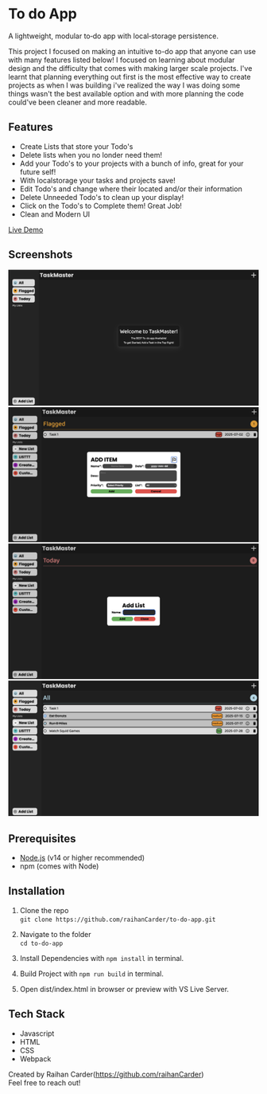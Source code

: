 # To do App

A lightweight, modular to‑do app with local‑storage persistence.

This project I focused on making an intuitive to-do app that anyone can use with many features listed below! I focused on learning about modular design and the difficulty that comes with making larger scale projects. I've learnt that planning everything out first is the most effective way to create projects as when I was building i've realized the way I was doing some things wasn't the best available option and with more planning the code could've been cleaner and more readable.

## Features

- Create Lists that store your Todo's
- Delete lists when you no londer need them!
- Add your Todo's to your projects with a bunch of info, great for your future self!
- With localstorage your tasks and projects save!
- Edit Todo's and change where their located and/or their information
- Delete Unneeded Todo's to clean up your display!
- Click on the Todo's to Complete them! Great Job!
- Clean and Modern UI

[Live Demo](https://raihancarder.github.io/to-do-app/)

## Screenshots

![Initialized Screen](./src/images/screenshot1.png)
![Menu Page Screenshot](./src/images/screenshot2.png)
![About Page Screenshot](./src/images/screenshot3.png)
![Some tasks included](./src/images/screenshot4.png)

## Prerequisites

- [Node.js](https://nodejs.org/) (v14 or higher recommended)
- npm (comes with Node)

## Installation

1. Clone the repo  
   `git clone https://github.com/raihanCarder/to-do-app.git`

2. Navigate to the folder  
   `cd to-do-app`

3. Install Dependencies with `npm install` in terminal.

4. Build Project with `npm run build` in terminal.

5. Open dist/index.html in browser or preview with VS Live Server.

## Tech Stack

- Javascript
- HTML
- CSS
- Webpack

Created by Raihan Carder(https://github.com/raihanCarder)  
Feel free to reach out!
